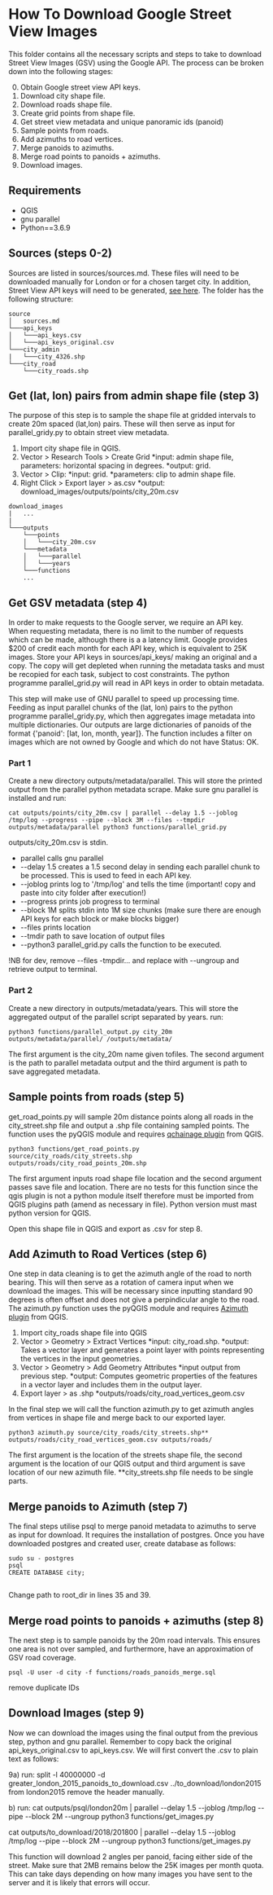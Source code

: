 # How To Download Google Street View Images

This folder contains all the necessary scripts and steps to take to download Street View Images (GSV) using the Google API. The process can be broken down into the following stages:

0) Obtain Google street view API keys.
1) Download city shape file.
2) Download roads shape file.
3) Create grid points from shape file.
4) Get street view metadata and unique panoramic ids (panoid)
5) Sample points from roads.
6) Add azimuths to road vertices.
7) Merge panoids to azimuths.
8) Merge road points to panoids + azimuths.
9) Download images.

## Requirements

* QGIS
* gnu parallel
* Python==3.6.9

## Sources (steps 0-2)

Sources are listed in sources/sources.md. These files will need to be downloaded manually for London or for a chosen target city. In addition, Street View API keys will need to be generated, [see here](https://developers.google.com/maps/documentation/streetview). The folder has the following structure:

```
source
│   sources.md
└───api_keys
│   └───api_keys.csv
│   └───api_keys_original.csv
└───city_admin
|   └───city_4326.shp
└───city_road
    └───city_roads.shp
```

## Get (lat, lon) pairs from admin shape file (step 3)

The purpose of this step is to sample the shape file at gridded intervals to create 20m spaced (lat,lon) pairs. These will then serve as input for parallel_gridy.py to obtain street view metadata.

1) Import city shape file in QGIS.
2) Vector > Research Tools > Create Grid
    *input: admin shape file, parameters: horizontal spacing in degrees.
    *output: grid.
3) Vector > Clip:
    *input: grid.
    *parameters: clip to admin shape file.
4) Right Click > Export layer > as.csv
    *output: download_images/outputs/points/city_20m.csv

```
download_images
|   ...
|
└───outputs
    └───points
    │   └───city_20m.csv
    └───metadata
    │   └───parallel
    │   └───years
    └───functions
    ...
```

## Get GSV metadata (step 4)

In order to make requests to the Google server, we require an API key. When requesting metadata, there is no limit to the number of requests which can be made, although there is a a latency limit. Google provides $200 of credit each month for each API key, which is equivalent to 25K images. Store your API keys in sources/api_keys/ making an original and a copy. The copy will get depleted when running the metadata tasks and must be recopied for each task, subject to cost constraints. The python programme parallel_grid.py will read in API keys in order to obtain metadata.

This step will make use of GNU parallel to speed up processing time. Feeding as input parallel chunks of the (lat, lon) pairs to  the python programme parallel_gridy.py, which then aggregates image metadata into multiple dictionaries. Our outputs are large dictionaries of panoids of the format {'panoid': [lat, lon, month, year]}. The function includes a filter on images which are not owned by Google and which do not have Status: OK.

### Part 1

Create a new directory outputs/metadata/parallel. This will store the printed output from the parallel python metadata scrape. Make sure gnu parallel is installed and run:

```
cat outputs/points/city_20m.csv | parallel --delay 1.5 --joblog /tmp/log --progress --pipe --block 3M --files --tmpdir outputs/metadata/parallel python3 functions/parallel_grid.py
```

outputs/city_20m.csv is stdin.

* parallel calls gnu parallel
* --delay 1.5 creates a 1.5 second delay in sending each parallel chunk to be processed. This is used to feed in each API key.
* --joblog prints log to '/tmp/log' and tells the time (important! copy and paste into city folder after execution!)
* --progress prints job progress to terminal
* --block 1M splits stdin into 1M size chunks (make sure there are enough API keys for each block or make blocks bigger)
* --files prints location
* --tmdir path to save location of output files
* --python3 parallel_grid.py calls the function to be executed.

!NB for dev, remove --files -tmpdir... and replace with --ungroup and retrieve output to terminal.

### Part 2

Create a new directory in outputs/metadata/years. This will store the aggregated output of the parallel script separated by years.
run:

```
python3 functions/parallel_output.py city_20m outputs/metadata/parallel/ /outputs/metadata/
```

The first argument is the city_20m name given tofiles. The second argument is the path to parallel metadata output and the third argument is path to save aggregated metadata.

## Sample points from roads (step 5)

get_road_points.py will sample 20m distance points along all roads in the city_street.shp file and output a .shp file containing sampled points. The function uses the pyQGIS module and requires [qchainage plugin](https://github.com/mach0/qchainage) from QGIS.

```
python3 functions/get_road_points.py source/city_roads/city_streets.shp outputs/roads/city_road_points_20m.shp
```

The first argument inputs road shape file location and the second argument passes save file and location. There are no tests for this function since the qgis plugin is not a python module itself therefore must be imported from QGIS plugins path (amend as necessary in file). Python version must mast python version for QGIS.

Open this shape file in QGIS and export as .csv for step 8.

## Add Azimuth to Road Vertices (step 6)

One step in data cleaning is to get the azimuth angle of the road to north bearing. This will then serve as a rotation of camera input when we download the images. This will be necessary since inputting standard 90 degrees is often offset and does not give a perpindicular angle to the road. The azimuth.py function uses the pyQGIS module and requires [Azimuth plugin](https://github.com/lcoandrade/AzimuthDistanceCalculator/blob/master/azimuthsAndDistances/azimuthsAndDistances.py) from QGIS.

1) Import city_roads shape file into QGIS
2) Vector > Geometry > Extract Vertices
    *input: city_road.shp.
    *output: Takes a vector layer and generates a point layer with points representing the vertices in the input geometries.
3) Vector > Geometry > Add Geometry Attributes
    *input output from previous step.
    *output: Computes geometric properties of the features in a vector layer and includes them in the output layer.
4) Export layer > as .shp
    *outputs/roads/city_road_vertices_geom.csv

In the final step we will call the function azimuth.py to get azimuth angles from vertices in shape file and merge back to our exported layer.

```
python3 azimuth.py source/city_roads/city_streets.shp** outputs/roads/city_road_vertices_geom.csv outputs/roads/
```

The first argument is the location of the streets shape file, the second argument is the location of our QGIS output and third argument is save location of our new azimuth file. **city_streets.shp file needs to be single parts.

## Merge panoids to Azimuth (step 7)

The final steps utilise psql to merge panoid metadata to azimuths to serve as input for download. It requires the installation of postgres. Once you have downloaded postgres and created user, create database as follows:

```
sudo su - postgres
psql
CREATE DATABASE city;
```

```psql -U user -d city -f functions/panoids_azimuth_merge.sql
```

Change path to root_dir in lines 35 and 39.

## Merge road points to panoids + azimuths (step 8)

The next step is to sample panoids by the 20m road intervals. This ensures one area is not over sampled, and furthermore, have an approximation of GSV road coverage.

```
psql -U user -d city -f functions/roads_panoids_merge.sql
```

remove duplicate IDs

## Download Images (step 9)

Now we can download the images using the final output from the previous step, python and gnu parallel. Remember to copy back the original api_keys_original.csv to api_keys.csv.
We will first convert the .csv to plain text as follows:

9a) run: split -l 40000000 -d greater_london_2015_panoids_to_download.csv ../to_download/london2015
from london2015 remove the header manually.

b) run: cat outputs/psql/london20m | parallel --delay 1.5 --joblog /tmp/log --pipe --block 2M --ungroup python3 functions/get_images.py

cat outputs/to_download/2018/201800 | parallel --delay 1.5 --joblog /tmp/log --pipe --block 2M --ungroup python3 functions/get_images.py

This function will download 2 angles per panoid, facing either side of the street. Make sure that 2MB remains below the 25K images per month quota. This can take days depending on how many images you have sent to the server and it is likely that errors will occur.
